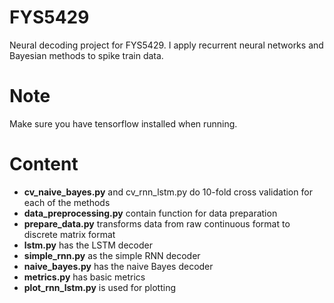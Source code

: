 # FYS5429
 Neural decoding project for FYS5429. I apply recurrent neural networks and Bayesian methods to spike train data.

# Note
Make sure you have tensorflow installed when running.

# Content
 - **cv_naive_bayes.py** and cv_rnn_lstm.py do 10-fold cross validation for each of the methods
 - **data_preprocessing.py** contain function for data preparation
 - **prepare_data.py** transforms data from raw continuous format to discrete matrix format
 - **lstm.py** has the LSTM decoder
 - **simple_rnn.py** as the simple RNN decoder
 - **naive_bayes.py** has the naive Bayes decoder
 - **metrics.py** has basic metrics
 - **plot_rnn_lstm.py**  is used for plotting
